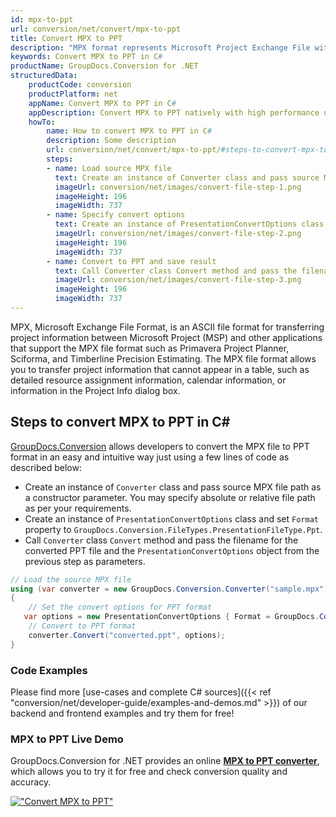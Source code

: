 ```yaml
---
id: mpx-to-ppt
url: conversion/net/convert/mpx-to-ppt
title: Convert MPX to PPT
description: "MPX format represents Microsoft Project Exchange File with .mpx extension. Learn how to convert MPX to PPT file programmatically in C# language using GroupDocs.Conversion for .NET library."
keywords: Convert MPX to PPT in C#
productName: GroupDocs.Conversion for .NET
structuredData:
    productCode: conversion
    productPlatform: net
    appName: Convert MPX to PPT in C#
    appDescription: Convert MPX to PPT natively with high performance using C# language and server side GroupDocs.Conversion for .NET APIs, without the use of any software like Microsoft or Open Office.
    howTo:
        name: How to convert MPX to PPT in C# 
        description: Some description
        url: conversion/net/convert/mpx-to-ppt/#steps-to-convert-mpx-to-ppt-in-c
        steps:
        - name: Load source MPX file 
          text: Create an instance of Converter class and pass source MPX file path as a constructor parameter. You may specify absolute or relative file path as per your requirements. 
          imageUrl: conversion/net/images/convert-file-step-1.png
          imageHeight: 196
          imageWidth: 737
        - name: Specify convert options 
          text: Create an instance of PresentationConvertOptions class.
          imageUrl: conversion/net/images/convert-file-step-2.png
          imageHeight: 196
          imageWidth: 737
        - name: Convert to PPT and save result 
          text: Call Converter class Convert method and pass the filename for the converted HTML file and the PresentationConvertOptions object from the previous step as parameters.
          imageUrl: conversion/net/images/convert-file-step-3.png
          imageHeight: 196
          imageWidth: 737
---
```


MPX, Microsoft Exchange File Format, is an ASCII file format for transferring project information between Microsoft Project (MSP) and other applications that support the MPX file format such as Primavera Project Planner, Sciforma, and Timberline Precision Estimating. The MPX file format allows you to transfer project information that cannot appear in a table, such as detailed resource assignment information, calendar information, or information in the Project Info dialog box.

## Steps to convert MPX to PPT in C#

[GroupDocs.Conversion](https://products.groupdocs.com/conversion/net) allows developers to convert the MPX file to PPT format in an easy and intuitive way just using a few lines of code as described below:

* Create an instance of `Converter` class and pass source MPX file path as a constructor parameter. You may specify absolute or relative file path as per your requirements. 
* Create an instance of `PresentationConvertOptions` class and set `Format` property to `GroupDocs.Conversion.FileTypes.PresentationFileType.Ppt`.
* Call `Converter` class `Convert` method and pass the filename for the converted PPT file and the `PresentationConvertOptions` object from the previous step as parameters.

```csharp
// Load the source MPX file
using (var converter = new GroupDocs.Conversion.Converter("sample.mpx"))
{
    // Set the convert options for PPT format
   var options = new PresentationConvertOptions { Format = GroupDocs.Conversion.FileTypes.PresentationFileType.Ppt };
    // Convert to PPT format
    converter.Convert("converted.ppt", options);
}
```

### Code Examples

Please find more [use-cases and complete C# sources]({{< ref "conversion/net/developer-guide/examples-and-demos.md" >}}) of our backend and frontend examples and try them for free!

### MPX to PPT Live Demo

GroupDocs.Conversion for .NET provides an online [**MPX to PPT converter**](https://products.groupdocs.app/conversion/mpx-to-ppt), which allows you to try it for free and check conversion quality and accuracy.

[!["Convert MPX to PPT"](conversion/net/images/convert-to-ppt/convert-mpx-to-ppt.png)](https://products.groupdocs.app/conversion/mpx-to-ppt)